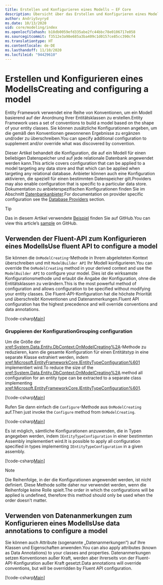 ```yaml
---
title: Erstellen und Konfigurieren eines Modells – EF Core
description: Übersicht über das Erstellen und Konfigurieren eines Modells mit Entity Framework Core
author: AndriySvyryd
ms.date: 10/13/2020
uid: core/modeling/index
ms.openlocfilehash: b18db0059efd335abe2fc44bbc78e0106717e058
ms.sourcegitcommit: f3512e3a98e685a3ba409c1d0157ce85cc390cf4
ms.translationtype: HT
ms.contentlocale: de-DE
ms.lasthandoff: 11/10/2020
ms.locfileid: "94429610"
---
```

# <a name="creating-and-configuring-a-model"></a><span data-ttu-id="3c268-103">Erstellen und Konfigurieren eines Modells</span><span class="sxs-lookup"><span data-stu-id="3c268-103">Creating and configuring a model</span></span>

<span data-ttu-id="3c268-104">Entity Framework verwendet eine Reihe von Konventionen, um ein Modell basierend auf der Anordnung Ihrer Entitätsklassen zu erstellen.</span><span class="sxs-lookup"><span data-stu-id="3c268-104">Entity Framework uses a set of conventions to build a model based on the shape of your entity classes.</span></span> <span data-ttu-id="3c268-105">Sie können zusätzliche Konfigurationen angeben, um die gemäß den Konventionen gewonnenen Ergebnisse zu ergänzen und/oder zu überschreiben.</span><span class="sxs-lookup"><span data-stu-id="3c268-105">You can specify additional configuration to supplement and/or override what was discovered by convention.</span></span>

<span data-ttu-id="3c268-106">Dieser Artikel behandelt die Konfiguration, die auf ein Modell für einen beliebigen Datenspeicher und auf jede relationale Datenbank angewendet werden kann.</span><span class="sxs-lookup"><span data-stu-id="3c268-106">This article covers configuration that can be applied to a model targeting any data store and that which can be applied when targeting any relational database.</span></span> <span data-ttu-id="3c268-107">Anbieter können auch eine Konfiguration aktivieren, die speziell für einen bestimmten Datenspeicher gilt.</span><span class="sxs-lookup"><span data-stu-id="3c268-107">Providers may also enable configuration that is specific to a particular data store.</span></span> <span data-ttu-id="3c268-108">Dokumentation zu anbieterspezifischen Konfigurationen finden Sie im Abschnitt [Datenbankanbieter](xref:core/providers/index).</span><span class="sxs-lookup"><span data-stu-id="3c268-108">For documentation on provider specific configuration see the [Database Providers](xref:core/providers/index) section.</span></span>

> [!TIP]  
> <span data-ttu-id="3c268-109">Das in diesem Artikel verwendete [Beispiel](https://github.com/dotnet/EntityFramework.Docs/tree/master/samples) finden Sie auf GitHub.</span><span class="sxs-lookup"><span data-stu-id="3c268-109">You can view this article’s [sample](https://github.com/dotnet/EntityFramework.Docs/tree/master/samples) on GitHub.</span></span>

## <a name="use-fluent-api-to-configure-a-model"></a><span data-ttu-id="3c268-110">Verwenden der Fluent-API zum Konfigurieren eines Modells</span><span class="sxs-lookup"><span data-stu-id="3c268-110">Use fluent API to configure a model</span></span>

<span data-ttu-id="3c268-111">Sie können die `OnModelCreating`-Methode in Ihrem abgeleiteten Kontext überschreiben und mit `ModelBuilder API` Ihr Modell konfigurieren.</span><span class="sxs-lookup"><span data-stu-id="3c268-111">You can override the `OnModelCreating` method in your derived context and use the `ModelBuilder API` to configure your model.</span></span> <span data-ttu-id="3c268-112">Dies ist die wirksamste Konfigurationsmethode und erlaubt die Angabe der Konfiguration, ohne die Entitätsklassen zu verändern.</span><span class="sxs-lookup"><span data-stu-id="3c268-112">This is the most powerful method of configuration and allows configuration to be specified without modifying your entity classes.</span></span> <span data-ttu-id="3c268-113">Die Fluent-API-Konfiguration hat die höchste Priorität und überschreibt Konventionen und Datenanmerkungen.</span><span class="sxs-lookup"><span data-stu-id="3c268-113">Fluent API configuration has the highest precedence and will override conventions and data annotations.</span></span>

[!code-csharp[Main](../../../samples/core/Modeling/FluentAPI/Required.cs?highlight=12-14)]

### <a name="grouping-configuration"></a><span data-ttu-id="3c268-114">Gruppieren der Konfiguration</span><span class="sxs-lookup"><span data-stu-id="3c268-114">Grouping configuration</span></span>

<span data-ttu-id="3c268-115">Um die Größe der <xref:System.Data.Entity.DbContext.OnModelCreating%2A>-Methode zu reduzieren, kann die gesamte Konfiguration für einen Entitätstyp in eine separate Klasse extrahiert werden, indem <xref:Microsoft.EntityFrameworkCore.IEntityTypeConfiguration%601> implementiert wird.</span><span class="sxs-lookup"><span data-stu-id="3c268-115">To reduce the size of the <xref:System.Data.Entity.DbContext.OnModelCreating%2A> method all configuration for an entity type can be extracted to a separate class implementing <xref:Microsoft.EntityFrameworkCore.IEntityTypeConfiguration%601>.</span></span>

[!code-csharp[Main](../../../samples/core/Modeling/FluentAPI/EntityTypeConfiguration.cs?Name=IEntityTypeConfiguration)]

<span data-ttu-id="3c268-116">Rufen Sie dann einfach die `Configure`-Methode aus `OnModelCreating` auf.</span><span class="sxs-lookup"><span data-stu-id="3c268-116">Then just invoke the `Configure` method from `OnModelCreating`.</span></span>

[!code-csharp[Main](../../../samples/core/Modeling/FluentAPI/EntityTypeConfiguration.cs?Name=ApplyIEntityTypeConfiguration)]

<span data-ttu-id="3c268-117">Es ist möglich, sämtliche Konfigurationen anzuwenden, die in Typen angegeben werden, indem `IEntityTypeConfiguration` in einer bestimmten Assembly implementiert wird.</span><span class="sxs-lookup"><span data-stu-id="3c268-117">It is possible to apply all configuration specified in types implementing `IEntityTypeConfiguration` in a given assembly.</span></span>

[!code-csharp[Main](../../../samples/core/Modeling/FluentAPI/EntityTypeConfiguration.cs?Name=ApplyConfigurationsFromAssembly)]

> [!NOTE]
> <span data-ttu-id="3c268-118">Die Reihenfolge, in der die Konfigurationen angewendet werden, ist nicht definiert. Diese Methode sollte daher nur verwendet werden, wenn die Reihenfolge keine Rolle spielt.</span><span class="sxs-lookup"><span data-stu-id="3c268-118">The order in which the configurations will be applied is undefined, therefore this method should only be used when the order doesn't matter.</span></span>

## <a name="use-data-annotations-to-configure-a-model"></a><span data-ttu-id="3c268-119">Verwenden von Datenanmerkungen zum Konfigurieren eines Modells</span><span class="sxs-lookup"><span data-stu-id="3c268-119">Use data annotations to configure a model</span></span>

<span data-ttu-id="3c268-120">Sie können auch Attribute (sogenannte „Datenanmerkungen“) auf Ihre Klassen und Eigenschaften anwenden.</span><span class="sxs-lookup"><span data-stu-id="3c268-120">You can also apply attributes (known as Data Annotations) to your classes and properties.</span></span> <span data-ttu-id="3c268-121">Datenanmerkungen setzen Konventionen außer Kraft, werden aber ihrerseits von der Fluent-API-Konfiguration außer Kraft gesetzt.</span><span class="sxs-lookup"><span data-stu-id="3c268-121">Data annotations will override conventions, but will be overridden by Fluent API configuration.</span></span>

[!code-csharp[Main](../../../samples/core/Modeling/DataAnnotations/Required.cs?highlight=15)]
